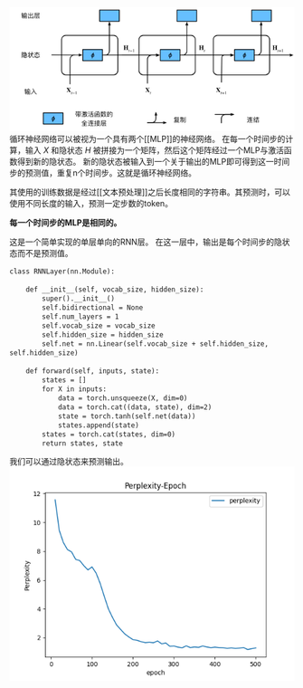 ![[Pasted image 20230626162027.png]](../images/20230626162027.png)
循环神经网络可以被视为一个具有两个[[MLP]]的神经网络。
在每一个时间步的计算，输入 $X$ 和隐状态 $H$ 被拼接为一个矩阵，然后这个矩阵经过一个MLP与激活函数得到新的隐状态。
新的隐状态被输入到一个关于输出的MLP即可得到这一时间步的预测值，重复n个时间步。这就是循环神经网络。

其使用的训练数据是经过[[文本预处理]]之后长度相同的字符串。其预测时，可以使用不同长度的输入，预测一定步数的token。

**每一个时间步的MLP是相同的。**

这是一个简单实现的单层单向的RNN层。
在这一层中，输出是每个时间步的隐状态而不是预测值。
```
class RNNLayer(nn.Module):  
  
    def __init__(self, vocab_size, hidden_size):  
        super().__init__()  
        self.bidirectional = None  
        self.num_layers = 1  
        self.vocab_size = vocab_size  
        self.hidden_size = hidden_size  
        self.net = nn.Linear(self.vocab_size + self.hidden_size, self.hidden_size)  
  
    def forward(self, inputs, state):  
        states = []  
        for X in inputs:  
            data = torch.unsqueeze(X, dim=0)  
            data = torch.cat((data, state), dim=2)  
            state = torch.tanh(self.net(data))  
            states.append(state)  
        states = torch.cat(states, dim=0)  
        return states, state
```

我们可以通过隐状态来预测输出。
![[Pasted image 20230626172504.png]](../images/20230626172504.png)